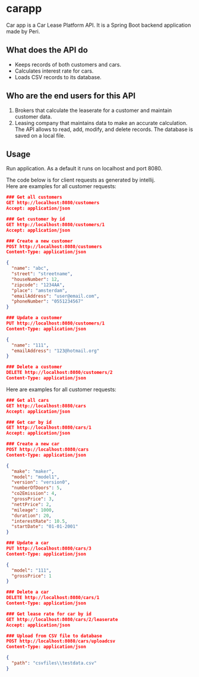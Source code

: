 # carapp
Car app is a Car Lease Platform API. It is a Spring Boot backend application made by Peri.

## What does the API do
* Keeps records of both customers and cars.
* Calculates interest rate for cars.
* Loads CSV records to its database.

## Who are the end users for this API
1.	Brokers that calculate the leaserate for a customer and maintain customer data.
2.	Leasing company that maintains data to make an accurate calculation.
The API allows to read, add, modify, and delete records.
The database is saved on a local file.

## Usage
Run application. As a default it runs on localhost and port 8080.

The code below is for client requests as generated by intellij.  
Here are examples for all customer requests:
```json
### Get all customers
GET http://localhost:8080/customers
Accept: application/json

### Get customer by id
GET http://localhost:8080/customers/1
Accept: application/json

### Create a new customer
POST http://localhost:8080/customers
Content-Type: application/json

{
  "name": "abc",
  "street": "streetname",
  "houseNumber": 12,
  "zipcode": "1234AA",
  "place": "amsterdam",
  "emailAddress": "user@email.com",
  "phoneNumber": "0551234567"
}

### Update a customer
PUT http://localhost:8080/customers/1
Content-Type: application/json

{
  "name": "111",
  "emailAddress": "123@hotmail.org"
}

### Delete a customer
DELETE http://localhost:8080/customers/2
Content-Type: application/json

```

Here are examples for all customer requests:
```json
### Get all cars
GET http://localhost:8080/cars
Accept: application/json

### Get car by id
GET http://localhost:8080/cars/1
Accept: application/json

### Create a new car
POST http://localhost:8080/cars
Content-Type: application/json

{
  "make": "maker",
  "model": "model1",
  "version": "version0",
  "numberOfDoors": 5,
  "co2Emission": 4,
  "grossPrice": 3,
  "nettPrice": 2,
  "mileage": 1000,
  "duration": 20,
  "interestRate": 10.5,
  "startDate": "01-01-2001"
}

### Update a car
PUT http://localhost:8080/cars/3
Content-Type: application/json

{
  "model": "111",
  "grossPrice": 1
}

### Delete a car
DELETE http://localhost:8080/cars/1
Content-Type: application/json

### Get lease rate for car by id
GET http://localhost:8080/cars/2/leaserate
Accept: application/json

### Upload from CSV file to database
POST http://localhost:8080/cars/uploadcsv
Content-Type: application/json

{
  "path": "csvfiles\\testdata.csv"
}
```
